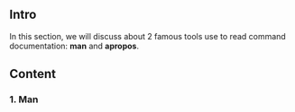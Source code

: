 
## Intro

In this section, we will discuss about 2 famous tools use to read command documentation: **man**  and **apropos**.

## Content

### 1. Man




